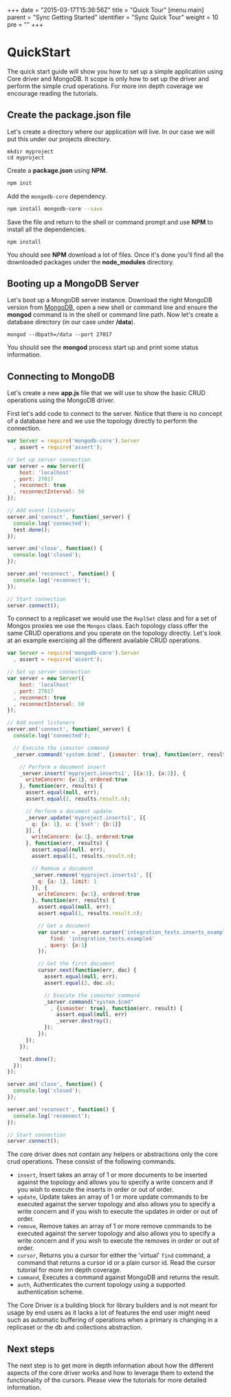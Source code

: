 +++
date = "2015-03-17T15:36:56Z"
title = "Quick Tour"
[menu.main]
  parent = "Sync Getting Started"
  identifier = "Sync Quick Tour"
  weight = 10
  pre = "<i class='fa'></i>"
+++

# QuickStart

The quick start guide will show you how to set up a simple application using Core driver and MongoDB. It scope is only how to set up the driver and perform the simple crud operations. For more inn depth coverage we encourage reading the tutorials.

## Create the package.json file

Let's create a directory where our application will live. In our case we will put this under our projects directory.

```
mkdir myproject
cd myproject
```

Create a **package.json** using **NPM**.

```bash
npm init
```

Add the `mongodb-core` dependency.

```bash
npm install mongodb-core --save
```

Save the file and return to the shell or command prompt and use **NPM** to install all the dependencies.

```
npm install
```

You should see **NPM** download a lot of files. Once it's done you'll find all the downloaded packages under the **node_modules** directory.

Booting up a MongoDB Server
---------------------------
Let's boot up a MongoDB server instance. Download the right MongoDB version from [MongoDB](http://www.mongodb.org), open a new shell or command line and ensure the **mongod** command is in the shell or command line path. Now let's create a database directory (in our case under **/data**).

```
mongod --dbpath=/data --port 27017
```

You should see the **mongod** process start up and print some status information.

## Connecting to MongoDB

Let's create a new **app.js** file that we will use to show the basic CRUD operations using the MongoDB driver.

First let's add code to connect to the server. Notice that there is no concept of a database here and we use the topology directly to perform the connection.

```js
var Server = require('mongodb-core').Server
  , assert = require('assert');

// Set up server connection
var server = new Server({
    host: 'localhost'
  , port: 27017
  , reconnect: true
  , reconnectInterval: 50
});

// Add event listeners
server.on('connect', function(_server) {
  console.log('connected');
  test.done();
});

server.on('close', function() {
  console.log('closed');
});

server.on('reconnect', function() {
  console.log('reconnect');
});

// Start connection
server.connect();
```

To connect to a replicaset we would use the `ReplSet` class and for a set of Mongos proxies we use the `Mongos` class. Each topology class offer the same CRUD operations and you operate on the topology directly. Let's look at an example exercising all the different available CRUD operations.

```js
var Server = require('mongodb-core').Server
  , assert = require('assert');

// Set up server connection
var server = new Server({
    host: 'localhost'
  , port: 27017
  , reconnect: true
  , reconnectInterval: 50
});

// Add event listeners
server.on('connect', function(_server) {
  console.log('connected');

  // Execute the ismaster command
  _server.command('system.$cmd', {ismaster: true}, function(err, result) {

    // Perform a document insert
    _server.insert('myproject.inserts1', [{a:1}, {a:2}], {
      writeConcern: {w:1}, ordered:true
    }, function(err, results) {
      assert.equal(null, err);
      assert.equal(2, results.result.n);      

      // Perform a document update
      _server.update('myproject.inserts1', [{
        q: {a: 1}, u: {'$set': {b:1}}
      }], {
        writeConcern: {w:1}, ordered:true
      }, function(err, results) {
        assert.equal(null, err);
        assert.equal(1, results.result.n);

        // Remove a document
        _server.remove('myproject.inserts1', [{
          q: {a: 1}, limit: 1
        }], {
          writeConcern: {w:1}, ordered:true
        }, function(err, results) {
          assert.equal(null, err);
          assert.equal(1, results.result.n);

          // Get a document
          var cursor = _server.cursor('integration_tests.inserts_example4', {
              find: 'integration_tests.example4'
            , query: {a:1}
          });

          // Get the first document
          cursor.next(function(err, doc) {
            assert.equal(null, err);
            assert.equal(2, doc.a);

            // Execute the ismaster command
            _server.command("system.$cmd"
              , {ismaster: true}, function(err, result) {
                assert.equal(null, err)
                _server.destroy();              
            });
          });
      });
    });

    test.done();
  });
});

server.on('close', function() {
  console.log('closed');
});

server.on('reconnect', function() {
  console.log('reconnect');
});

// Start connection
server.connect();
```

The core driver does not contain any helpers or abstractions only the core crud operations. These consist of the following commands.

* `insert`, Insert takes an array of 1 or more documents to be inserted against the topology and allows you to specify a write concern and if you wish to execute the inserts in order or out of order.
* `update`, Update takes an array of 1 or more update commands to be executed against the server topology and also allows you to specify a write concern and if you wish to execute the updates in order or out of order.
* `remove`, Remove takes an array of 1 or more remove commands to be executed against the server topology and also allows you to specify a write concern and if you wish to execute the removes in order or out of order.
* `cursor`, Returns you a cursor for either the 'virtual' `find` command, a command that returns a cursor id or a plain cursor id. Read the cursor tutorial for more inn depth coverage.
* `command`, Executes a command against MongoDB and returns the result.
* `auth`, Authenticates the current topology using a supported authentication scheme.

The Core Driver is a building block for library builders and is not meant for usage by end users as it lacks a lot of features the end user might need such as automatic buffering of operations when a primary is changing in a replicaset or the db and collections abstraction.

## Next steps

The next step is to get more in depth information about how the different aspects of the core driver works and how to leverage them to extend the functionality of the cursors. Please view the tutorials for more detailed information.